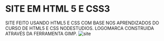 <h1>SITE EM HTML 5 E CSS3</h1>

SITE FEITO USANDO HTML5 E CSS COM BASE NOS APRENDIZADOS DO CURSO DE HTML5 E CSS NODESTUDIOS. LOGOMARCA CONSTRUIDA ATRAVÉS DA FERRAMENTA GIMP.
![site](https://user-images.githubusercontent.com/81111102/113064072-ba2ea480-918c-11eb-8058-37c4b4ecb3c5.jpg)
